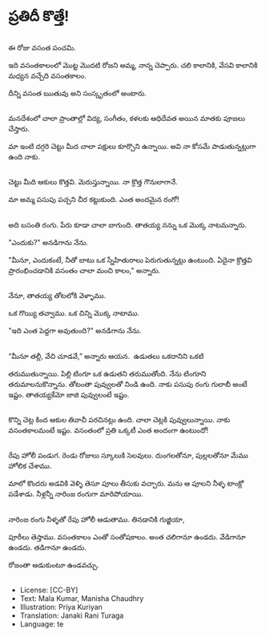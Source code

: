 # ప్రతిదీ కొత్తే!

##
ఈ రోజు వసంత పంచమి.

ఇది వసంతకాలంలో మొట్ట మొదటి రోజని అమ్మ, నాన్న చెప్పారు. చలి కాలానికి, వేసవి కాలానికి మధ్యన వచ్చేది వసంతకాలం.

దీన్ని వసంత ఋతువు అని సంస్కృతంలో అంటారు. 

##
మనదేశంలో చాలా ప్రాంతాల్లో విద్య, సంగీతం, కళలకు ఆధిదేవత అయిన మాతకు పూజలు చేస్తారు.

మా ఇంటి దగ్గరి చెట్టు మీద చాలా పక్షులు కూర్చొని  ఉన్నాయి. అవి నా కోసమే పాడుతున్నట్లుగా ఉంది నాకు. 

##
చెట్టు మీది ఆకులు కొత్తవి. మెరుస్తున్నాయి. నా క్రొత్త గౌనులాగానే.  

మా అమ్మ పసుపు పచ్చని చీర కట్టుకుంది. ఎంత అందమైన రంగో!  

##
అది బసంతి రంగు. పేరు కూడా చాలా బాగుంది. తాతయ్య నన్ను ఒక మొక్క నాటమన్నారు.

"ఎందుకు?" అనడిగాను నేను.

"మీనూ, ఎందుకంటే, నీతో బాటు ఒక స్నేహితురాలు పెరుగుతున్నట్లు ఉంటుంది. ఏదైనా క్రొత్తవి ప్రారంభించడానికి వసంతం చాలా మంచి కాలం," అన్నారు.

##
నేనూ, తాతయ్య తోటలోకి వెళ్ళాము.

ఒక గొయ్యి తవ్వాము. ఒక చిన్ని మొక్క నాటాము.

"ఇది ఎంత పెద్దగా అవుతుంది?" అనడిగాను నేను. 

##
“మీనూ తల్లీ, వేచి చూడవే,” అన్నారు ఆయన.  ఉడుతలు ఒకదానిని ఒకటి

తరుముతున్నాయి. పిల్లి టింగూ ఒక ఉడుతని తరుముతోంది. నేను టింగూని తరుమాలనుకొన్నాను. తోటంతా పువ్వులతో నిండి ఉంది. నాకు పసుపు రంగు గులాబీ అంటే ఇష్టం. తాతయ్యకేమో జాజి పువ్వులంటే ఇష్టం. 

##
కొన్ని చెట్ల కింద ఆకుల తివాచీ పరచినట్లు ఉంది. చాలా చెట్లకి పువ్వులున్నాయి. నాకు వసంతకాలమంటే ఇష్టం. వసంతంలో ప్రతి ఒక్కటీ ఎంత అందంగా ఉంటుందో! 

##
రేపు హోలీ పండుగ. రెండు రోజులు స్కూలుకి సెలవులు. దుంగలతోనూ, పుల్లలతోనూ మేము హోలిక చేశాము.

మాలో కొందరు అడవికి వెళ్ళి తెసూ పూలు తీసుకు వచ్చారు. మను ఆ పూలని నీళ్ళ టాంక్లో పడేశాడు. నీళ్లన్నీ నారింజ రంగుగా మారిపోయాయి. 

##
నారింజ రంగు నీళ్ళతో రేపు హోలీ ఆడుతాము. తినడానికి గుజ్జియా,

పూరీలు తెస్తాము. వసంతకాలం ఎంతో సంతోషకాలం. అంత చలిగానూ ఉండదు. వేడిగానూ ఉండదు. తడిగానూ ఉండదు.

రోజంతా ఆడుకుంటూ ఉండవచ్చు. 

##
* License: [CC-BY]
* Text: Mala Kumar, Manisha Chaudhry
* Illustration: Priya Kuriyan
* Translation: Janaki Rani Turaga
* Language: te
